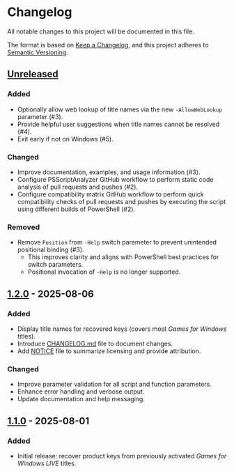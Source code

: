 # Changelog

All notable changes to this project will be documented in this file.

The format is based on [Keep a Changelog](https://keepachangelog.com/en/1.1.0/),
and this project adheres to [Semantic Versioning](https://semver.org/spec/v2.0.0.html).

## [Unreleased]

### Added

- Optionally allow web lookup of title names via the new `-AllowWebLookup` parameter (#3).
- Provide helpful user suggestions when title names cannot be resolved (#4).
- Exit early if not on Windows (#5).

### Changed

- Improve documentation, examples, and usage information (#3).
- Configure PSScriptAnalyzer GitHub workflow to perform static code analysis of pull requests and pushes (#2).
- Configure compatibility matrix GitHub workflow to perform quick compatibility checks of pull requests and pushes by executing the script using different builds of PowerShell (#2).

### Removed

- Remove `Position` from `-Help` switch parameter to prevent unintended positional binding (#3).
  - This improves clarity and aligns with PowerShell best practices for switch parameters.
  - Positional invocation of `-Help` is no longer supported.

## [1.2.0] - 2025-08-06

### Added

- Display title names for recovered keys (covers most *Games for Windows* titles).
- Introduce [CHANGELOG.md](./CHANGELOG.md) file to document changes.
- Add [NOTICE](./NOTICE) file to summarize licensing and provide attribution.

### Changed

- Improve parameter validation for all script and function parameters.
- Enhance error handling and verbose output.
- Update documentation and help messaging.

## [1.1.0] - 2025-08-01

### Added

- Initial release: recover product keys from previously activated *Games for Windows LIVE* titles.

[unreleased]: https://github.com/elusiveeagle/recover-gfwl-keys/compare/v1.2.0...HEAD
[1.2.0]: https://github.com/elusiveeagle/recover-gfwl-keys/compare/v1.1.0...v1.2.0
[1.1.0]: https://github.com/elusiveeagle/recover-gfwl-keys/releases/tag/v1.1.0
